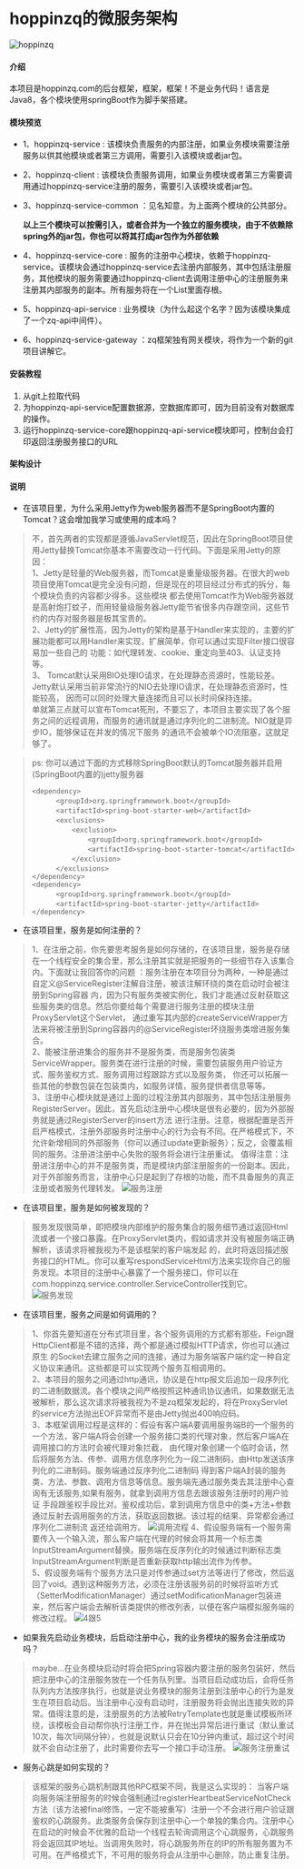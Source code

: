 # hoppinzq的微服务架构
![hoppinzq](https://images.gitee.com/uploads/images/2021/0918/092145_1c983e1b_5294558.png "dignitas.png")

#### 介绍
本项目是hoppinzq.com的后台框架，框架，框架！不是业务代码！语言是Java8，各个模块使用springBoot作为脚手架搭建。

#### 模块预览
+ 1、hoppinzq-service : 该模块负责服务的内部注册，如果业务模块需要注册服务以供其他模块或者第三方调用，需要引入该模块或者jar包。
+ 2、hoppinzq-client : 该模块负责服务调用，如果业务模块或者第三方需要调用通过hoppinzq-service注册的服务，需要引入该模块或者jar包。
+ 3、hoppinzq-service-common ：见名知意，为上面两个模块的公共部分。

  **以上三个模块可以按需引入，或者合并为一个独立的服务模块，由于不依赖除spring外的jar包，你也可以将其打成jar包作为外部依赖**
+ 4、hoppinzq-service-core : 服务的注册中心模块，依赖于hoppinzq-service。该模块会通过hoppinzq-service去注册内部服务，其中包括注册服务，其他模块的服务需要通过hoppinzq-client去调用注册中心的注册服务来注册其内部服务的副本。所有服务将在一个List里面存根。
+ 5、hoppinzq-api-service : 业务模块（为什么起这个名字？因为该模块集成了一个zq-api中间件）。
+ 6、hoppinzq-service-gateway ：zq框架独有网关模块，将作为一个新的git项目讲解它。

#### 安装教程
1.  从git上拉取代码
2.  为hoppinzq-api-service配置数据源，空数据库即可，因为目前没有对数据库的操作。
3.  运行hoppinzq-service-core跟hoppinzq-api-service模块即可，控制台会打印返回注册服务接口的URL

#### 架构设计


#### 说明
*  在该项目里，为什么采用Jetty作为web服务器而不是SpringBoot内置的Tomcat？这会增加我学习或使用的成本吗？
> 不，首先两者的实现都是遵循JavaServlet规范，因此在SpringBoot项目使用Jetty替换Tomcat你基本不需要改动一行代码。下面是采用Jetty的原因：  
1、Jetty是轻量的Web服务器，而Tomcat是重量级服务器。在很大的web项目使用Tomcat是完全没有问题，但是现在的项目经过分布式的拆分，每个模块负责的内容都少得多。这些模块
都去使用Tomcat作为Web服务器就是高射炮打蚊子，而用轻量级服务器Jetty能节省很多内存跟空间，这些节约的内存对服务器是极其宝贵的。  
2、Jetty的扩展性高，因为Jetty的架构是基于Handler来实现的，主要的扩展功能都可以用Handler来实现，扩展简单，你可以通过实现Filter接口很容易加一些自己的
功能：如代理转发、cookie、重定向至403、认证支持等。  
3、 Tomcat默认采用BIO处理IO请求，在处理静态资源时，性能较差。Jetty默认采用当前非常流行的NIO去处理IO请求，在处理静态资源时，性能较高，
因而可以同时处理大量连接而且可以长时间保持连接。  
> 单就第三点就可以宣布Tomcat死刑，不要忘了，本项目主要实现了各个服务之间的远程调用，而服务的通讯就是通过序列化的二进制流。NIO就是异步IO，能够保证在并发的情况下服务
> 的通讯不会被单个IO流阻塞，这就足够了。  

> ps:  你可以通过下面的方式移除SpringBoot默认的Tomcat服务器并启用(SpringBoot内置的)jetty服务器
> 
> ```<dependency>```  
> &emsp;&emsp;&emsp;```<groupId>org.springframework.boot</groupId>```  
> &emsp;&emsp;&emsp;```<artifactId>spring-boot-starter-web</artifactId>```  
> &emsp;&emsp;&emsp;```<exclusions>```  
> &emsp;&emsp;&emsp;&emsp;&emsp;```<exclusion>```  
> &emsp;&emsp;&emsp;&emsp;&emsp;&emsp;&emsp;```<groupId>org.springframework.boot</groupId>```  
> &emsp;&emsp;&emsp;&emsp;&emsp;&emsp;&emsp;```<artifactId>spring-boot-starter-tomcat</artifactId>```  
> &emsp;&emsp;&emsp;&emsp;&emsp;```</exclusion>```  
> &emsp;&emsp;&emsp;```</exclusions>```  
> ```</dependency>```  
>```<dependency>```  
> &emsp;&emsp;&emsp;```<groupId>org.springframework.boot</groupId>```  
> &emsp;&emsp;&emsp;```<artifactId>spring-boot-starter-jetty</artifactId>```  
> ```</dependency>```

*  在该项目里，服务是如何注册的？
> 1、在注册之前，你先要思考服务是如何存储的，在该项目里，服务是存储在一个线程安全的集合里，那么注册其实就是把服务的一些细节存入该集合内。下面就让我回答你的问题
> ：服务注册在本项目分为两种，一种是通过自定义@ServiceRegister注解自注册，被该注解环绕的类在启动时会被注册到Spring容器
>内，因为只有服务类被实例化，我们才能通过反射获取这些服务类的信息。然后你要给每个需要进行服务注册的模块注册ProxyServlet这个Servlet，
> 通过重写其内部的createServiceWrapper方法来将被注册到Spring容器内的@ServiceRegister环绕服务类增进服务集合。  
>2、能被注册进集合的服务并不是服务类，而是服务包装类ServiceWrapper。服务类在进行注册的时候，需要包装服务用户验证方式、服务鉴权方式、服务调用过程跟踪方式以及服务类，
> 你还可以拓展一些其他的参数包装在包装类内，如服务详情，服务提供者信息等等。  
>  3、注册中心模块就是通过上面的过程注册其内部服务，其中包括注册服务RegisterServer。因此，首先启动注册中心模块是很有必要的，因为外部服务就是通过RegisterServer的insert方法
进行注册。注意，根据配置是否开启严格模式，注册外部服务时注册中心的行为会有不同。在严格模式下，不允许新增相同的外部服务（你可以通过update更新服务）；反之，会覆盖相同的服务。注册进注册中心失败的服务将会进行注册重试。
> 值得注意：注册进注册中心的并不是服务类，而是模块内部注册服务的一份副本。因此，对于外部服务而言，注册中心只是起到了存根的功能，而不具备服务的真正注册或者服务代理转发。
![服务注册](https://images.gitee.com/uploads/images/2021/0917/170045_35e9a3be_5294558.png "服务注册.png")
* 在该项目里，服务是如何被发现的？
> 服务发现很简单，即把模块内部维护的服务集合的服务细节通过返回Html流或者一个接口暴露。在ProxyServlet类内，假如请求并没有被服务端正确解析，该请求将被我视为不是该框架的客户端发起
>的，此时将返回描述服务接口的HTML。你可以重写respondServiceHtml方法来实现你自己的服务发现。本项目的注册中心暴露了一个服务接口，你可以在com.hoppinzq.service.controller.ServiceController找到它。  
![服务发现](https://images.gitee.com/uploads/images/2021/0917/171131_966f0c9b_5294558.png "服务发现png.png")
* 在该项目里，服务之间是如何调用的？  
> 1、你首先要知道在分布式项目里，各个服务调用的方式都有那些，Feign跟HttpClient都是不错的选择，两个都是通过模拟HTTP请求，你也可以通过原生
的Socket去建立服务之间的连接，通过为服务端客户端约定一种自定义协议来通讯。这些都是可以实现两个服务互相调用的。  
2、本项目的服务之间通过http通讯，协议是在http报文后追加一段序列化的二进制数据流。各个模块之间严格按照这种通讯协议通讯，如果数据无法
被解析，那么这次请求将被我视为不是zq框架发起的，将在ProxyServlet的service方法抛出EOF异常而不是由Jetty抛出400响应码。  
3、本框架调用过程是这样的：假设有客户端A要调用服务端B的一个服务的一个方法，客户端A将会创建一个服务接口类的代理对象，然后客户端A在调用接口的方法时会被代理对象拦截，
由代理对象创建一个临时会话，然后将服务方法、传参、调用方信息序列化为一段二进制码，由Http发送该序列化的二进制码。服务端通过反序列化二进制码
得到客户端A封装的服务类、方法、参数、调用方信息等信息。服务端先通过服务类去其注册中心查询有无该服务,如果有服务，就拿到调用方信息去跟该服务注册时的用户验证
手段跟鉴权手段比对。鉴权成功后，拿到调用方信息中的类+方法+参数通过反射去调用服务的方法，获取返回数据。该过程的结果、异常都会通过序列化二进制流
返还给调用方。
![调用流程](https://images.gitee.com/uploads/images/2021/0918/003248_d6090f12_5294558.png "过程.png")
4、假设服务端有一个服务需要传入一个输入流，那么客户端在代理的时候会将其用一个标志类InputStreamArgument替换。服务端在反序列化的时候通过判断标志类InputStreamArgument判断是否重新获取http输出流作为传参。  
5、假设服务端有个服务方法只是对传参通过set方法等进行了修改，然后返回了void。遇到这种服务方法，必须在注册该服务前的时候将监听方式（SetterModificationManager）通过setModificationManager包装进来，然后客户端会去解析该类提供的修改列表，以便在客户端模拟服务端的修改过程。
![4跟5](https://images.gitee.com/uploads/images/2021/0922/161625_5352860e_5294558.png "407daf2737f11f790bfacfea8b1cd9d.png")
*  如果我先启动业务模块，后启动注册中心，我的业务模块的服务会注册成功吗？
>  maybe...在业务模块启动时将会把Spring容器内要注册的服务包装好，然后把注册中心的注册服务放在一个任务队列里。当项目启动成功后，会将任务队列内方法按序执行，也就是说业务模块的服务注册到注册中心的行为是发生在项目启动后。当注册中心没有启动时，注册服务将会抛出连接失败的异常。值得注意的是，注册服务的方法被RetryTemplate也就是重试模板所环绕，该模板会自动帮你执行注册工作，并在抛出异常后进行重试（默认重试10次，每次1间隔分钟），也就是说默认只会在10分钟内重试，超过这个时间就不会自动注册了，此时需要你去写一个接口手动注册。
 ![服务注册重试](https://images.gitee.com/uploads/images/2021/0922/163253_35aca48d_5294558.png "c038868af81dff881921e89cb38f260.png") 
  
*  服务心跳是如何实现的？
>  该框架的服务心跳机制跟其他RPC框架不同，我是这么实现的： 当客户端向服务端注册服务的时候会强制通过registerHeartbeatServiceNotCheck方法（该方法被final修饰，一定不能被重写）注册一个不会进行用户验证跟鉴权的心跳服务。此类服务会保存到注册中心一个单独的集合内。注册中心在启动的时候会不优雅的启动一个线程去轮询调用这个心跳服务，心跳服务将会返回其IP地址。当调用失败时，将心跳服务所在的IP的所有服务置为不可用。在严格模式下，不可用的服务将会从注册中心删除，防止重复注册。




